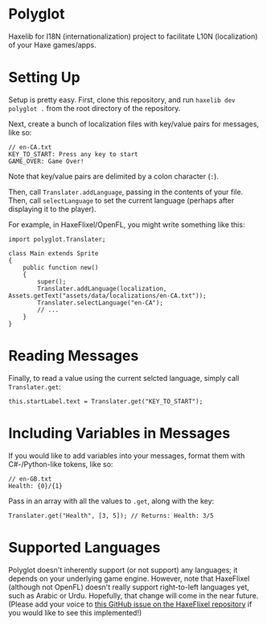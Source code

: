 # Polyglot

Haxelib for I18N (internationalization) project to facilitate L10N (localization) of your Haxe games/apps.

# Setting Up

Setup is pretty easy. First, clone this repository, and run `haxelib dev polyglot .` from the root directory of the repository.

Next, create a bunch of localization files with key/value pairs for messages, like so:

```
// en-CA.txt
KEY_TO_START: Press any key to start
GAME_OVER: Game Over!
```

Note that key/value pairs are delimited by a colon character (`:`).

Then, call `Translater.addLanguage`, passing in the contents of your file. Then, call `selectLanguage` to set the current language (perhaps after displaying it to the player).

For example, in HaxeFlixel/OpenFL, you might write something like this:

```
import polyglot.Translater;

class Main extends Sprite
{
    public function new()
    {
        super();        
        Translater.addLanguage(localization, Assets.getText("assets/data/localizations/en-CA.txt"));
        Translater.selectLanguage("en-CA");
        // ...
    }
}
```

# Reading Messages

Finally, to read a value using the current selcted language, simply call `Translater.get`:

```
this.startLabel.text = Translater.get("KEY_TO_START");
```

# Including Variables in Messages
If you would like to add variables into your messages, format them with C#-/Python-like tokens, like so:

```
// en-GB.txt
Health: {0}/{1}
```

Pass in an array with all the values to `.get`, along with the key:

```
Translater.get("Health", [3, 5]); // Returns: Health: 3/5
```

# Supported Languages

Polyglot doesn't inherently support (or not support) any languages; it depends on your underlying game engine. However, note that HaxeFlixel (although not OpenFL) doesn't really support right-to-left languages yet, such as Arabic or Urdu. Hopefully, that change will come in the near future. (Please add your voice to [this GitHub issue on the HaxeFlixel repository](https://github.com/HaxeFlixel/flixel/issues/2096) if you would like to see this implemented!)